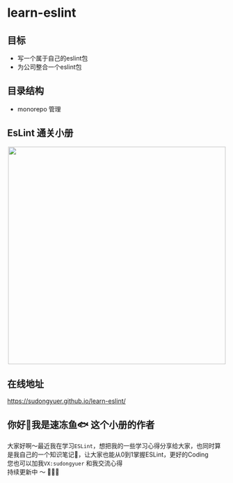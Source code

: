 # learn-eslint

## 目标

- 写一个属于自己的eslint包
- 为公司整合一个eslint包

## 目录结构

- monorepo 管理

## EsLint 通关小册
<p align="center">
<img src="https://tva1.sinaimg.cn/large/e6c9d24egy1h3ilh0a9fzj20m40v0djf.jpg" height="500">
</p>

## 在线地址
https://sudongyuer.github.io/learn-eslint/


## 你好👋我是速冻鱼🐟 这个小册的作者

大家好啊～最近我在学习`ESLint`，想把我的一些学习心得分享给大家，也同时算是我自己的一个知识笔记📒，让大家也能从0到1掌握ESLint，更好的Coding
<br>
您也可以加我`VX:sudongyuer` 和我交流心得
<br>
持续更新中 ～ 🚀🚀🚀


